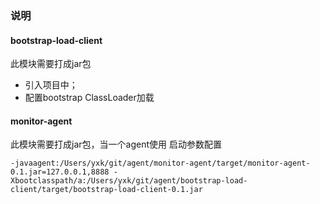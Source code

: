 ### 说明
#### bootstrap-load-client 
此模块需要打成jar包
- 引入项目中；
- 配置bootstrap ClassLoader加载

#### monitor-agent 
此模块需要打成jar包，当一个agent使用
启动参数配置
```
-javaagent:/Users/yxk/git/agent/monitor-agent/target/monitor-agent-0.1.jar=127.0.0.1,8888 -Xbootclasspath/a:/Users/yxk/git/agent/bootstrap-load-client/target/bootstrap-load-client-0.1.jar
```
